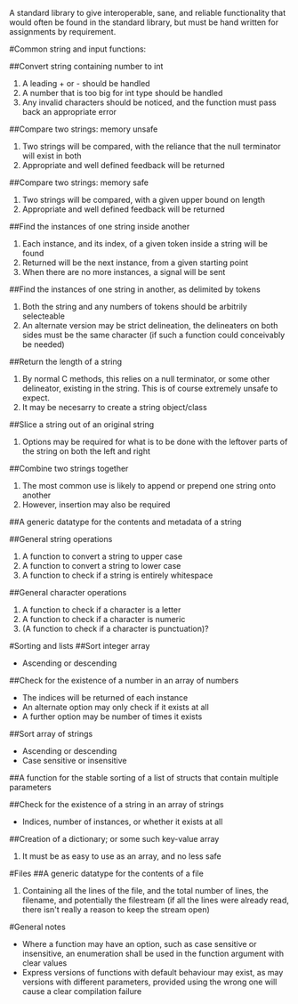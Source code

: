 A standard library to give interoperable, sane, and reliable functionality that would often be found in the standard library, but must be hand written for assignments by requirement.


#Common string and input functions:

##Convert string containing number to int
1. A leading + or - should be handled
2. A number that is too big for int type should be handled
3. Any invalid characters should be noticed, and the function must pass back an appropriate error

##Compare two strings: memory unsafe
1. Two strings will be compared, with the reliance that the null terminator will exist in both
2. Appropriate and well defined feedback will be returned

##Compare two strings: memory safe
1. Two strings will be compared, with a given upper bound on length
2. Appropriate and well defined feedback will be returned

##Find the instances of one string inside another
1. Each instance, and its index, of a given token inside a string will be found
2. Returned will be the next instance, from a given starting point
3. When there are no more instances, a signal will be sent

##Find the instances of one string in another, as delimited by tokens
1. Both the string and any numbers of tokens should be arbitrily selecteable
2. An alternate version may be strict delineation, the delineaters on both sides must be the same character (if such a function could conceivably be needed)

##Return the length of a string
1. By normal C methods, this relies on a null terminator, or some other delineator, existing in the string. This is of course extremely unsafe to expect.
2. It may be necesarry to create a string object/class

##Slice a string out of an original string
1. Options may be required for what is to be done with the leftover parts of the string on both the left and right

##Combine two strings together
1. The most common use is likely to append or prepend one string onto another
2. However, insertion may also be required

##A generic datatype for the contents and metadata of a string

##General string operations
1. A function to convert a string to upper case
2. A function to convert a string to lower case
3. A function to check if a string is entirely whitespace

##General character operations
1. A function to check if a character is a letter
2. A function to check if a character is numeric
3. (A function to check if a character is punctuation)?  

#Sorting and lists
##Sort integer array
+ Ascending or descending

##Check for the existence of a number in an array of numbers
+ The indices will be returned of each instance
+ An alternate option may only check if it exists at all
+ A further option may be number of times it exists

##Sort array of strings
+ Ascending or descending
+ Case sensitive or insensitive

##A function for the stable sorting of a list of structs that contain multiple parameters

##Check for the existence of a string in an array of strings
+ Indices, number of instances, or whether it exists at all

##Creation of a dictionary; or some such key-value array
1. It must be as easy to use as an array, and no less safe

#Files
##A generic datatype for the contents of a file
1. Containing all the lines of the file, and the total number of lines, the filename, and potentially the filestream (if all the lines were already read, there isn't really a reason to keep the stream open)

#General notes
+ Where a function may have an option, such as case sensitive or insensitive, an enumeration shall be used in the function argument with clear values
+ Express versions of functions with default behaviour may exist, as may versions with different parameters, provided using the wrong one will cause a clear compilation failure

